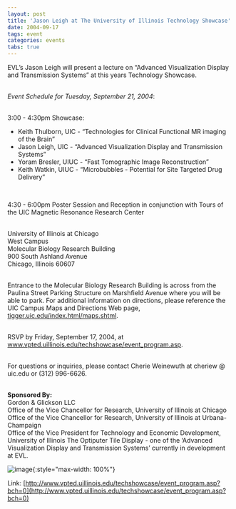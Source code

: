 ```yaml
---
layout: post
title: 'Jason Leigh at The University of Illinois Technology Showcase'
date: 2004-09-17
tags: event
categories: events
tabs: true
---
```


EVL&rsquo;s Jason Leigh will present a lecture on &ldquo;Advanced Visualization Display and Transmission Systems&rdquo; at this years Technology Showcase.<br><br>

<em>Event Schedule for Tuesday, September 21, 2004</em>:<br><br>

3:00 - 4:30pm Showcase:<br>
<ul>
<li>Keith Thulborn, UIC - &ldquo;Technologies for Clinical Functional MR imaging of the Brain&rdquo;</li>
<li>Jason Leigh, UIC - &ldquo;Advanced Visualization Display and Transmission Systems&rdquo;</li>
<li>Yoram Bresler, UIUC - &ldquo;Fast Tomographic Image Reconstruction&rdquo;</li>
<li>Keith Watkin, UIUC - &ldquo;Microbubbles - Potential for Site Targeted Drug Delivery&rdquo;</li>
</ul><br>

4:30 - 6:00pm Poster Session and Reception in conjunction with Tours of the UIC Magnetic Resonance Research Center<br><br>

University of Illinois at Chicago<br>
West Campus<br>
Molecular Biology Research Building<br>
900 South Ashland Avenue<br>
Chicago, Illinois 60607<br><br>

Entrance to the Molecular Biology Research Building is across from the Paulina Street Parking Structure on Marshfield Avenue where you will be able to park. For additional information on directions, please reference the UIC Campus Maps and Directions Web page, <a href="http://tigger.uic.edu/index.html/maps.shtml">tigger.uic.edu/index.html/maps.shtml</a>.<br><br>

RSVP by Friday, September 17, 2004, at <a href="http://www.vpted.uillinois.edu/techshowcase/event_program.asp">www.vpted.uillinois.edu/techshowcase/event_program.asp</a>.<br><br>

For questions or inquiries, please contact Cherie Weinewuth at cheriew @ uic.edu or (312) 996-6626.<br><br>

<strong>Sponsored By:</strong><br>
Gordon &amp; Glickson LLC<br>
Office of the Vice Chancellor for Research, University of Illinois at Chicago<br>
Office of the Vice Chancellor for Research, University of Illinois at Urbana-Champaign<br>
Office of the Vice President for Technology and Economic Development, University of Illinois
The Optiputer Tile Display -  one of the &lsquo;Advanced Visualization Display  and Transmission Systems&rsquo; currently in development at EVL.

![image](https://www.evl.uic.edu/output/originals/usgs.jpg-srcw.jpg){:style="max-width: 100%"}


Link: [http://www.vpted.uillinois.edu/techshowcase/event_program.asp?bch=0](http://www.vpted.uillinois.edu/techshowcase/event_program.asp?bch=0)
